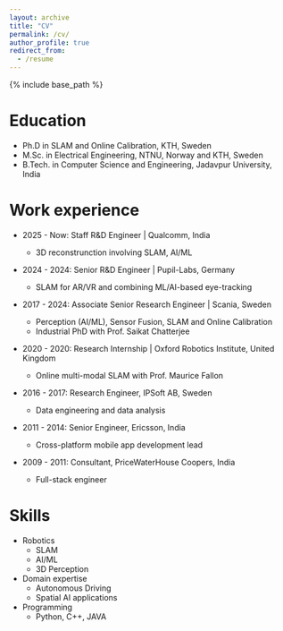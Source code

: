 ```yaml
---
layout: archive
title: "CV"
permalink: /cv/
author_profile: true
redirect_from:
  - /resume
---
```


{% include base_path %}

Education
======

* Ph.D in SLAM and Online Calibration, KTH, Sweden
* M.Sc. in Electrical Engineering, NTNU, Norway and KTH, Sweden
* B.Tech. in Computer Science and Engineering, Jadavpur University, India

Work experience
======
* 2025 - Now: Staff R&D Engineer | Qualcomm, India 
  * 3D reconstrunction involving SLAM, AI/ML

* 2024 - 2024: Senior R&D Engineer | Pupil-Labs, Germany 
  * SLAM for AR/VR and combining ML/AI-based eye-tracking

* 2017 - 2024: Associate Senior Research Engineer | Scania, Sweden 
  * Perception (AI/ML), Sensor Fusion, SLAM and Online Calibration
  * Industrial PhD with Prof. Saikat Chatterjee 

* 2020 - 2020: Research Internship | Oxford Robotics Institute, United Kingdom 
  * Online multi-modal SLAM with Prof. Maurice Fallon

* 2016 - 2017: Research Engineer, IPSoft AB, Sweden
  * Data engineering and data analysis

* 2011 - 2014: Senior Engineer, Ericsson, India
  * Cross-platform mobile app development lead

* 2009 - 2011: Consultant, PriceWaterHouse Coopers, India
  * Full-stack engineer

Skills
======
* Robotics
  * SLAM
  * AI/ML
  * 3D Perception
* Domain expertise
  * Autonomous Driving
  * Spatial AI applications
* Programming
  * Python, C++, JAVA

<!--  
Talks
======
  <ul>{% for post in site.talks %}
    {% include archive-single-talk-cv.html %}
  {% endfor %}</ul>

Teaching
======
  <ul>{% for post in site.teaching %}
    {% include archive-single-cv.html %}
  {% endfor %}</ul>


Service and leadership
======
* Currently signed in to 43 different slack teams
-->